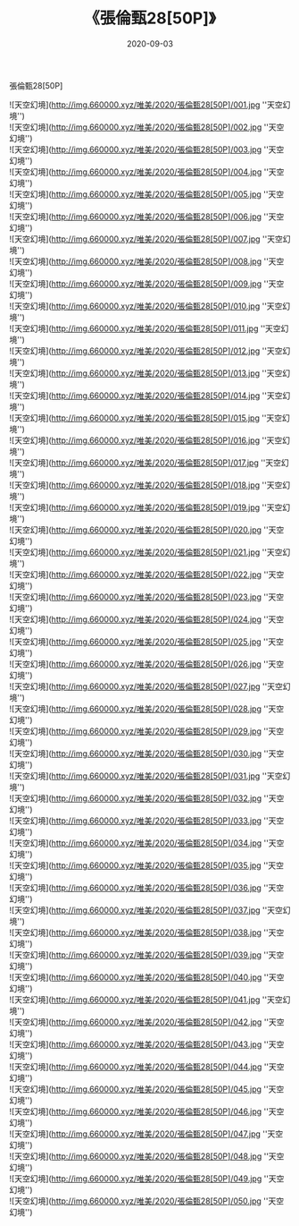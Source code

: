 ﻿---
layout: post
title:  《張倫甄28[50P]》
date:   2020-09-03
img: http://img.660000.xyz/唯美/2020/張倫甄28[50P]/000.jpg
categories: [美女, 清纯, 唯美]
---

張倫甄28[50P]



![天空幻境](http://img.660000.xyz/唯美/2020/張倫甄28[50P]/001.jpg ''天空幻境'') <br>
![天空幻境](http://img.660000.xyz/唯美/2020/張倫甄28[50P]/002.jpg ''天空幻境'') <br>
![天空幻境](http://img.660000.xyz/唯美/2020/張倫甄28[50P]/003.jpg ''天空幻境'') <br>
![天空幻境](http://img.660000.xyz/唯美/2020/張倫甄28[50P]/004.jpg ''天空幻境'') <br>
![天空幻境](http://img.660000.xyz/唯美/2020/張倫甄28[50P]/005.jpg ''天空幻境'') <br>
![天空幻境](http://img.660000.xyz/唯美/2020/張倫甄28[50P]/006.jpg ''天空幻境'') <br>
![天空幻境](http://img.660000.xyz/唯美/2020/張倫甄28[50P]/007.jpg ''天空幻境'') <br>
![天空幻境](http://img.660000.xyz/唯美/2020/張倫甄28[50P]/008.jpg ''天空幻境'') <br>
![天空幻境](http://img.660000.xyz/唯美/2020/張倫甄28[50P]/009.jpg ''天空幻境'') <br>
![天空幻境](http://img.660000.xyz/唯美/2020/張倫甄28[50P]/010.jpg ''天空幻境'') <br>
![天空幻境](http://img.660000.xyz/唯美/2020/張倫甄28[50P]/011.jpg ''天空幻境'') <br>
![天空幻境](http://img.660000.xyz/唯美/2020/張倫甄28[50P]/012.jpg ''天空幻境'') <br>
![天空幻境](http://img.660000.xyz/唯美/2020/張倫甄28[50P]/013.jpg ''天空幻境'') <br>
![天空幻境](http://img.660000.xyz/唯美/2020/張倫甄28[50P]/014.jpg ''天空幻境'') <br>
![天空幻境](http://img.660000.xyz/唯美/2020/張倫甄28[50P]/015.jpg ''天空幻境'') <br>
![天空幻境](http://img.660000.xyz/唯美/2020/張倫甄28[50P]/016.jpg ''天空幻境'') <br>
![天空幻境](http://img.660000.xyz/唯美/2020/張倫甄28[50P]/017.jpg ''天空幻境'') <br>
![天空幻境](http://img.660000.xyz/唯美/2020/張倫甄28[50P]/018.jpg ''天空幻境'') <br>
![天空幻境](http://img.660000.xyz/唯美/2020/張倫甄28[50P]/019.jpg ''天空幻境'') <br>
![天空幻境](http://img.660000.xyz/唯美/2020/張倫甄28[50P]/020.jpg ''天空幻境'') <br>
![天空幻境](http://img.660000.xyz/唯美/2020/張倫甄28[50P]/021.jpg ''天空幻境'') <br>
![天空幻境](http://img.660000.xyz/唯美/2020/張倫甄28[50P]/022.jpg ''天空幻境'') <br>
![天空幻境](http://img.660000.xyz/唯美/2020/張倫甄28[50P]/023.jpg ''天空幻境'') <br>
![天空幻境](http://img.660000.xyz/唯美/2020/張倫甄28[50P]/024.jpg ''天空幻境'') <br>
![天空幻境](http://img.660000.xyz/唯美/2020/張倫甄28[50P]/025.jpg ''天空幻境'') <br>
![天空幻境](http://img.660000.xyz/唯美/2020/張倫甄28[50P]/026.jpg ''天空幻境'') <br>
![天空幻境](http://img.660000.xyz/唯美/2020/張倫甄28[50P]/027.jpg ''天空幻境'') <br>
![天空幻境](http://img.660000.xyz/唯美/2020/張倫甄28[50P]/028.jpg ''天空幻境'') <br>
![天空幻境](http://img.660000.xyz/唯美/2020/張倫甄28[50P]/029.jpg ''天空幻境'') <br>
![天空幻境](http://img.660000.xyz/唯美/2020/張倫甄28[50P]/030.jpg ''天空幻境'') <br>
![天空幻境](http://img.660000.xyz/唯美/2020/張倫甄28[50P]/031.jpg ''天空幻境'') <br>
![天空幻境](http://img.660000.xyz/唯美/2020/張倫甄28[50P]/032.jpg ''天空幻境'') <br>
![天空幻境](http://img.660000.xyz/唯美/2020/張倫甄28[50P]/033.jpg ''天空幻境'') <br>
![天空幻境](http://img.660000.xyz/唯美/2020/張倫甄28[50P]/034.jpg ''天空幻境'') <br>
![天空幻境](http://img.660000.xyz/唯美/2020/張倫甄28[50P]/035.jpg ''天空幻境'') <br>
![天空幻境](http://img.660000.xyz/唯美/2020/張倫甄28[50P]/036.jpg ''天空幻境'') <br>
![天空幻境](http://img.660000.xyz/唯美/2020/張倫甄28[50P]/037.jpg ''天空幻境'') <br>
![天空幻境](http://img.660000.xyz/唯美/2020/張倫甄28[50P]/038.jpg ''天空幻境'') <br>
![天空幻境](http://img.660000.xyz/唯美/2020/張倫甄28[50P]/039.jpg ''天空幻境'') <br>
![天空幻境](http://img.660000.xyz/唯美/2020/張倫甄28[50P]/040.jpg ''天空幻境'') <br>
![天空幻境](http://img.660000.xyz/唯美/2020/張倫甄28[50P]/041.jpg ''天空幻境'') <br>
![天空幻境](http://img.660000.xyz/唯美/2020/張倫甄28[50P]/042.jpg ''天空幻境'') <br>
![天空幻境](http://img.660000.xyz/唯美/2020/張倫甄28[50P]/043.jpg ''天空幻境'') <br>
![天空幻境](http://img.660000.xyz/唯美/2020/張倫甄28[50P]/044.jpg ''天空幻境'') <br>
![天空幻境](http://img.660000.xyz/唯美/2020/張倫甄28[50P]/045.jpg ''天空幻境'') <br>
![天空幻境](http://img.660000.xyz/唯美/2020/張倫甄28[50P]/046.jpg ''天空幻境'') <br>
![天空幻境](http://img.660000.xyz/唯美/2020/張倫甄28[50P]/047.jpg ''天空幻境'') <br>
![天空幻境](http://img.660000.xyz/唯美/2020/張倫甄28[50P]/048.jpg ''天空幻境'') <br>
![天空幻境](http://img.660000.xyz/唯美/2020/張倫甄28[50P]/049.jpg ''天空幻境'') <br>
![天空幻境](http://img.660000.xyz/唯美/2020/張倫甄28[50P]/050.jpg ''天空幻境'') <br>